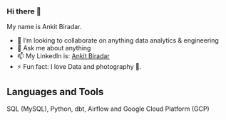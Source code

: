 ### Hi there 👋

<!--
**abiradar/abiradar** is a ✨ _special_ ✨ repository because its `README.md` (this file) appears on your GitHub profile.
-->

My name is Ankit Biradar.

- 👯 I’m looking to collaborate on anything data analytics & engineering
- 💬 Ask me about anything
- 📫 My LinkedIn is: [Ankit Biradar](https://www.linkedin.com/in/ankitbiradar/)
- ⚡ Fun fact: I love Data and photography 📸. 

## Languages and Tools
SQL (MySQL), Python, dbt, Airflow and Google Cloud Platform (GCP)
